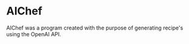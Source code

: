 # AIChef

AIChef was a program created with the purpose of generating recipe's using the OpenAI API.
